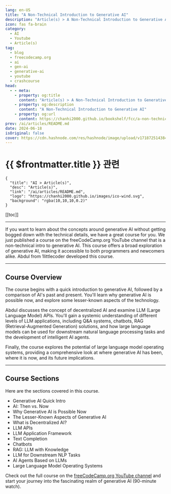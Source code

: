 ```yaml
---
lang: en-US
title: "A Non-Technical Introduction to Generative AI"
description: "Article(s) > A Non-Technical Introduction to Generative AI"
icon: fas fa-brain
category: 
  - AI
  - Youtube
  - Article(s)
tag: 
  - blog
  - freecodecamp.org
  - ai
  - gen-ai
  - generative-ai
  - youtube
  - crashcourse
head:
  - - meta:
    - property: og:title
      content: "Article(s) > A Non-Technical Introduction to Generative AI"
    - property: og:description
      content: "A Non-Technical Introduction to Generative AI"
    - property: og:url
      content: https://chanhi2000.github.io/bookshelf/fcc/a-non-technical-introduction-to-generative-ai.html
prev: /ai/articles/README.md
date: 2024-06-18
isOriginal: false
cover: https://cdn.hashnode.com/res/hashnode/image/upload/v1718725143849/bddb856a-528f-4f65-bdfb-6c920c3fe265.jpeg
---
```


# {{ $frontmatter.title }} 관련

```component VPCard
{
  "title": "AI > Article(s)",
  "desc": "Article(s)",
  "link": "/ai/articles/README.md",
  "logo": "https://chanhi2000.github.io/images/ico-wind.svg",
  "background": "rgba(10,10,10,0.2)"
}
```

[[toc]]

---

<SiteInfo
  name="A Non-Technical Introduction to Generative AI"
  desc="If you want to learn about the concepts around generative AI without getting bogged down with the technical details, we have a great course for you. We just published a course on the freeCodeCamp.org YouTube channel that is a non-technical intro to g..."
  url="https://freecodecamp.org/news/a-non-technical-introduction-to-generative-ai/"
  logo="https://cdn.freecodecamp.org/universal/favicons/favicon.ico"
  preview="https://cdn.hashnode.com/res/hashnode/image/upload/v1718725143849/bddb856a-528f-4f65-bdfb-6c920c3fe265.jpeg"/>

If you want to learn about the concepts around generative AI without getting bogged down with the technical details, we have a great course for you. We just published a course on the freeCodeCamp.org YouTube channel that is a non-technical intro to generative AI. This course offers a broad exploration of generative AI, making it accessible to both programmers and newcomers alike. Abdul from 1littlecoder developed this course.

---

## Course Overview

The course begins with a quick introduction to generative AI, followed by a comparison of AI's past and present. You'll learn why generative AI is possible now, and explore some lesser-known aspects of the technology.

Abdul discusses the concept of decentralized AI and examine LLM (Large Language Model) APIs. You'll gain a systemic understanding of different levels of LLM applications, including Q&A systems, chatbots, RAG (Retrieval-Augmented Generation) solutions, and how large language models can be used for downstream natural language processing tasks and the development of intelligent AI agents.


Finally, the course explores the potential of large language model operating systems, providing a comprehensive look at where generative AI has been, where it is now, and its future implications.

---

## Course Sections

Here are the sections covered in this course.

- Generative AI Quick Intro
- AI: Then vs. Now
- Why Generative AI is Possible Now
- The Lesser-Known Aspects of Generative AI
- What is Decentralized AI?
- LLM APIs
- LLM Application Framework
- Text Completion
- Chatbots
- RAG: LLM with Knowledge
- LLM for Downstream NLP Tasks
- AI Agents Based on LLMs
- Large Language Model Operating Systems

Check out the full course on the [<VPIcon icon="fa-brands fa-youtube"/>freeCodeCamp.org YouTube channel](https://youtu.be/y4SLh1cpap4) and start your journey into the fascinating realm of generative AI (90-minute watch).

<VidStack src="youtube/y4SLh1cpap4" />

